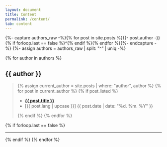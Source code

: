 ```yaml
---
layout: document
title: Content
permalink: /content/
tab: content
---
```


{%- capture authors_raw -%}{% for post in site.posts %}{{- post.author -}}{% if forloop.last == false %}^{% endif %}{% endfor %}{%- endcapture -%}
{%- assign authors = authors_raw | split: "^" | uniq -%}

<div class="poem-list">
{% for author in authors %}
	<h2 id="{{ author | replace: " ", "-" }}">{{ author }}</h2>
	<blockquote>
		{% assign current_author = site.posts | where: "author", author %}
		{% for post in current_author %}
			{% if post.listed %}
			<ul class="hfill">
    			<li><a href="{{ post.url | relative_url }}"><b>{{ post.title }}</b></a></li>
				<li>[{{ post.lang | upcase }}] <time class="hide-on-mobile" atetime="{{ post.date | date_to_xmlschema }}">{{ post.date  | date: "%d. %m. %Y" }}</time></li>
			</ul>
			{% endif %}
		{% endfor %}
	</blockquote>
	{% if forloop.last == false %}
		<hr/>
	{% endif %}
{% endfor %}
</div>

